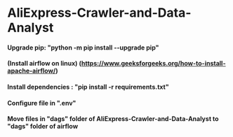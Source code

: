 # AliExpress-Crawler-and-Data-Analyst

#### Upgrade pip: "python -m pip install --upgrade pip"

#### (Install airflow on linux) (https://www.geeksforgeeks.org/how-to-install-apache-airflow/)

#### Install dependencies : "pip install -r requirements.txt"

#### Configure file in ".env"

#### Move files in "dags" folder of AliExpress-Crawler-and-Data-Analyst to "dags" folder of airflow
